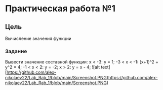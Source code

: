 # Практическая работа №1
## Цель
Вычисление значения функции
### Задание
Вывести значение составной функции: 
x < -3: y = 1;
-3 < x < -1: (x+1)^2 + y^2 = 4;
-1 < x < 2: y = -2;
x > 2: y = x - 4;
![alt text][https://github.com/alex-nikolaev22/Lab_Rab_1/blob/main/Screenshot.PNG)https://github.com/alex-nikolaev22/Lab_Rab_1/blob/main/Screenshot.PNG)
